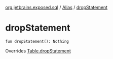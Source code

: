 [org.jetbrains.exposed.sql](../index.md) / [Alias](index.md) / [dropStatement](.)

# dropStatement

`fun dropStatement(): Nothing`

Overrides [Table.dropStatement](../-table/drop-statement.md)


